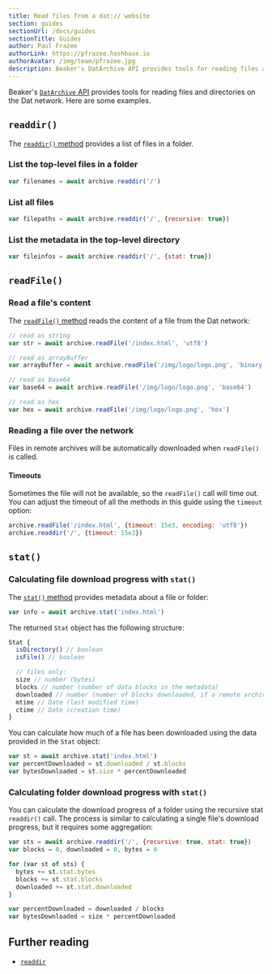 ```yaml
---
title: Read files from a dat:// website
section: guides
sectionUrl: /docs/guides
sectionTitle: Guides
author: Paul Frazee
authorLink: https://pfrazee.hashbase.io
authorAvatar: /img/team/pfrazee.jpg
description: Beaker's DatArchive API provides tools for reading files and directories on the Dat network. Here are some examples.
---
```


Beaker's [`DatArchive` API](/docs/apis/dat) provides tools for reading files and directories on the Dat network. Here are some examples.

## `readdir()`

The [`readdir()` method](/docs/apis/dat#readdir) provides a list of files in a folder.

### List the top-level files in a folder

```js
var filenames = await archive.readdir('/')
```

### List all files

```js
var filepaths = await archive.readdir('/', {recursive: true})
```

### List the metadata in the top-level directory

```js
var fileinfos = await archive.readdir('/', {stat: true})
```

## `readFile()`

### Read a file's content

The [`readFile()` method](/docs/apis/dat#readfile) reads the content of a file from the Dat network:

```js
// read as string
var str = await archive.readFile('/index.html', 'utf8')

// read as arrayBuffer
var arrayBuffer = await archive.readFile('/img/logo/logo.png', 'binary')

// read as base64
var base64 = await archive.readFile('/img/logo/logo.png', 'base64')

// read as hex
var hex = await archive.readFile('/img/logo/logo.png', 'hex')
```

### Reading a file over the network

Files in remote archives will be automatically downloaded when `readFile()` is called.

#### Timeouts

Sometimes the file will not be available, so the `readFile()` call will time out.
You can adjust the timeout of all the methods in this guide using the `timeout` option:

```js
archive.readFile('/index.html', {timeout: 15e3, encoding: 'utf8'})
archive.readdir('/', {timeout: 15e3})
```

## `stat()`

### Calculating file download progress with `stat()`

The [`stat()` method](/docs/apis/dat#stat) provides metadata about a file or folder:

```js
var info = await archive.stat('index.html')
```

The returned `Stat` object has the following structure:

```js
Stat {
  isDirectory() // boolean
  isFile() // boolean

  // files only:
  size // number (bytes)
  blocks // number (number of data blocks in the metadata)
  downloaded // number (number of blocks downloaded, if a remote archive)
  mtime // Date (last modified time)
  ctime // Date (creation time)
}
```

You can calculate how much of a file has been downloaded using the data provided in the `Stat` object:

```js
var st = await archive.stat('index.html')
var percentDownloaded = st.downloaded / st.blocks
var bytesDownloaded = st.size * percentDownloaded
```

### Calculating folder download progress with `stat()`

You can calculate the download progress of a folder using the recursive stat `readdir()` call. The process is similar to calculating a single file's download progress, but it requires some aggregation:

```js
var sts = await archive.readdir('/', {recursive: true, stat: true})
var blocks = 0, downloaded = 0, bytes = 0

for (var st of sts) {
  bytes += st.stat.bytes
  blocks += st.stat.blocks
  downloaded += st.stat.downloaded
}

var percentDownloaded = downloaded / blocks
var bytesDownloaded = size * percentDownloaded
```

## Further reading

- [`readdir`](/docs/apis/dat#readdir)
